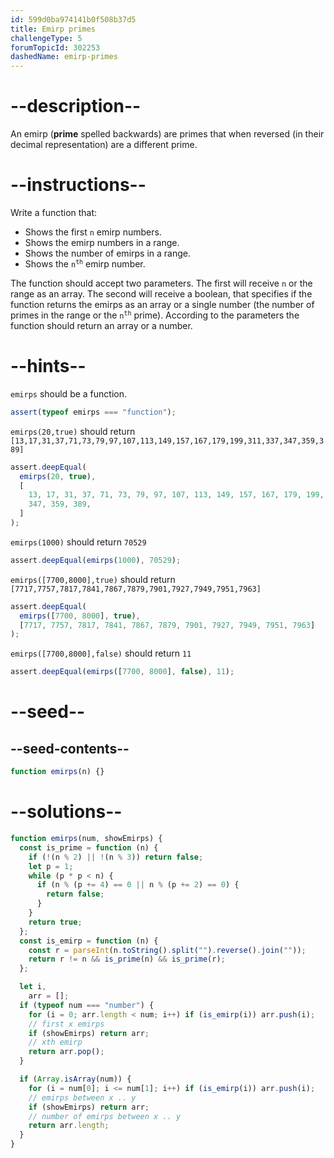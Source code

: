 ```yaml
---
id: 599d0ba974141b0f508b37d5
title: Emirp primes
challengeType: 5
forumTopicId: 302253
dashedName: emirp-primes
---
```


# --description--

An emirp (**prime** spelled backwards) are primes that when reversed (in their decimal representation) are a different prime.

# --instructions--

Write a function that:

<ul>
  <li>Shows the first <code>n</code> emirp numbers.</li>
  <li>Shows the emirp numbers in a range.</li>
  <li>Shows the number of emirps in a range.</li>
  <li>Shows the <code>n<sup>th</sup></code> emirp number.</li>
</ul>

The function should accept two parameters. The first will receive `n` or the range as an array. The second will receive a boolean, that specifies if the function returns the emirps as an array or a single number (the number of primes in the range or the <code>n<sup>th</sup></code> prime). According to the parameters the function should return an array or a number.

# --hints--

`emirps` should be a function.

```js
assert(typeof emirps === "function");
```

`emirps(20,true)` should return `[13,17,31,37,71,73,79,97,107,113,149,157,167,179,199,311,337,347,359,389]`

```js
assert.deepEqual(
  emirps(20, true),
  [
    13, 17, 31, 37, 71, 73, 79, 97, 107, 113, 149, 157, 167, 179, 199, 311, 337,
    347, 359, 389,
  ]
);
```

`emirps(1000)` should return `70529`

```js
assert.deepEqual(emirps(1000), 70529);
```

`emirps([7700,8000],true)` should return `[7717,7757,7817,7841,7867,7879,7901,7927,7949,7951,7963]`

```js
assert.deepEqual(
  emirps([7700, 8000], true),
  [7717, 7757, 7817, 7841, 7867, 7879, 7901, 7927, 7949, 7951, 7963]
);
```

`emirps([7700,8000],false)` should return `11`

```js
assert.deepEqual(emirps([7700, 8000], false), 11);
```

# --seed--

## --seed-contents--

```js
function emirps(n) {}
```

# --solutions--

```js
function emirps(num, showEmirps) {
  const is_prime = function (n) {
    if (!(n % 2) || !(n % 3)) return false;
    let p = 1;
    while (p * p < n) {
      if (n % (p += 4) == 0 || n % (p += 2) == 0) {
        return false;
      }
    }
    return true;
  };
  const is_emirp = function (n) {
    const r = parseInt(n.toString().split("").reverse().join(""));
    return r != n && is_prime(n) && is_prime(r);
  };

  let i,
    arr = [];
  if (typeof num === "number") {
    for (i = 0; arr.length < num; i++) if (is_emirp(i)) arr.push(i);
    // first x emirps
    if (showEmirps) return arr;
    // xth emirp
    return arr.pop();
  }

  if (Array.isArray(num)) {
    for (i = num[0]; i <= num[1]; i++) if (is_emirp(i)) arr.push(i);
    // emirps between x .. y
    if (showEmirps) return arr;
    // number of emirps between x .. y
    return arr.length;
  }
}
```
